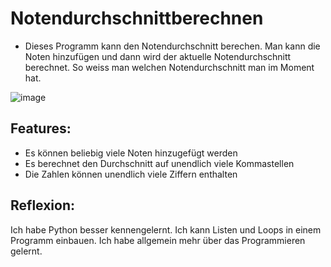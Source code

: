 # Notendurchschnittberechnen

* Dieses Programm kann den Notendurchschnitt berechen. Man kann die Noten hinzufügen und dann wird der aktuelle Notendurchschnitt berechnet. So weiss man welchen Notendurchschnitt man im Moment hat.

![image](https://user-images.githubusercontent.com/97448892/148771634-1bdb3c7f-d0ab-431b-95c4-f334ede58968.png)


## Features: 
- Es können beliebig viele Noten hinzugefügt werden
- Es berechnet den Durchschnitt auf unendlich viele Kommastellen
- Die Zahlen können unendlich viele Ziffern enthalten


## Reflexion:
Ich habe Python besser kennengelernt. Ich kann Listen und Loops in einem Programm einbauen. Ich habe allgemein mehr über das Programmieren gelernt.
